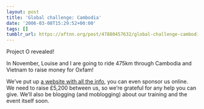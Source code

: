 ```yaml
---
layout: post
title: 'Global challenge: Cambodia'
date: '2006-03-08T15:29:52+00:00'
tags: []
tumblr_url: https://aftnn.org/post/47880457632/global-challenge-cambodia
---
```

<p>Project O revealed!</p>

<p>In November, Louise and I are going to ride 475km through Cambodia and Vietnam to raise money for Oxfam!</p>

<p>We&rsquo;ve put up <a href="http://cambodiachallenge.org/">a website with all the info</a>, you can even sponsor us online. We need to raise £5,200 between us, so we&rsquo;re grateful for any help you can give. We&rsquo;ll also be blogging (and moblogging) about our training and the event itself soon.</p>
